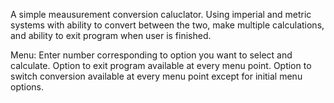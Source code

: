 A simple meausurement conversion caluclator.
Using imperial and metric systems with ability to convert between the two, make multiple calculations, and ability to exit program when user is finished.

Menu:
Enter number corresponding to option you want to select and calculate.
Option to exit program available at every menu point.
Option to switch conversion available at every menu point except for initial menu options.
